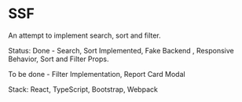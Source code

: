 # SSF

An attempt to implement search, sort and filter.

Status:
Done - Search, Sort Implemented, Fake Backend , Responsive Behavior, Sort and Filter Props.

To be done - Filter Implementation, Report Card Modal

Stack:
React, TypeScript, Bootstrap, Webpack
